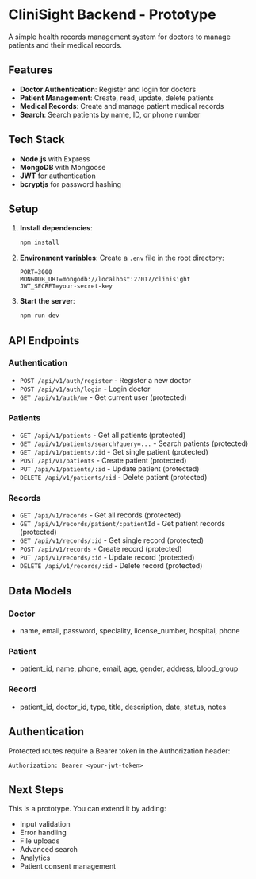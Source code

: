 # CliniSight Backend - Prototype

A simple health records management system for doctors to manage patients and their medical records.

## Features

- **Doctor Authentication**: Register and login for doctors
- **Patient Management**: Create, read, update, delete patients
- **Medical Records**: Create and manage patient medical records
- **Search**: Search patients by name, ID, or phone number

## Tech Stack

- **Node.js** with Express
- **MongoDB** with Mongoose
- **JWT** for authentication
- **bcryptjs** for password hashing

## Setup

1. **Install dependencies**:
   ```bash
   npm install
   ```

2. **Environment variables**:
   Create a `.env` file in the root directory:
   ```
   PORT=3000
   MONGODB_URI=mongodb://localhost:27017/clinisight
   JWT_SECRET=your-secret-key
   ```

3. **Start the server**:
   ```bash
   npm run dev
   ```

## API Endpoints

### Authentication
- `POST /api/v1/auth/register` - Register a new doctor
- `POST /api/v1/auth/login` - Login doctor
- `GET /api/v1/auth/me` - Get current user (protected)

### Patients
- `GET /api/v1/patients` - Get all patients (protected)
- `GET /api/v1/patients/search?query=...` - Search patients (protected)
- `GET /api/v1/patients/:id` - Get single patient (protected)
- `POST /api/v1/patients` - Create patient (protected)
- `PUT /api/v1/patients/:id` - Update patient (protected)
- `DELETE /api/v1/patients/:id` - Delete patient (protected)

### Records
- `GET /api/v1/records` - Get all records (protected)
- `GET /api/v1/records/patient/:patientId` - Get patient records (protected)
- `GET /api/v1/records/:id` - Get single record (protected)
- `POST /api/v1/records` - Create record (protected)
- `PUT /api/v1/records/:id` - Update record (protected)
- `DELETE /api/v1/records/:id` - Delete record (protected)

## Data Models

### Doctor
- name, email, password, speciality, license_number, hospital, phone

### Patient
- patient_id, name, phone, email, age, gender, address, blood_group

### Record
- patient_id, doctor_id, type, title, description, date, status, notes

## Authentication

Protected routes require a Bearer token in the Authorization header:
```
Authorization: Bearer <your-jwt-token>
```

## Next Steps

This is a prototype. You can extend it by adding:
- Input validation
- Error handling
- File uploads
- Advanced search
- Analytics
- Patient consent management 